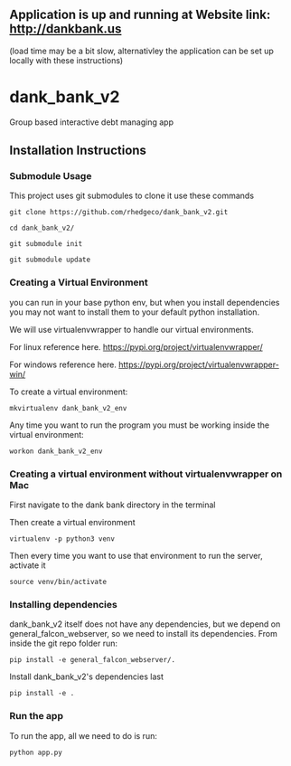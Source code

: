 ## Application is up and running at Website link: http://dankbank.us
(load time may be a bit slow, alternativley the application can be set up locally with these instructions)
# dank_bank_v2
Group based interactive debt managing app

## Installation Instructions

### Submodule Usage
This project uses git submodules to clone it use these commands
```
git clone https://github.com/rhedgeco/dank_bank_v2.git
```
```
cd dank_bank_v2/
```
```
git submodule init
```
```
git submodule update
```

### Creating a Virtual Environment
you can run in your base python env, but when you install dependencies you may not want to install them to your
default python installation.

We will use virtualenvwrapper to handle our virtual environments.

For linux reference here. https://pypi.org/project/virtualenvwrapper/

For windows reference here. https://pypi.org/project/virtualenvwrapper-win/

To create a virtual environment:
```
mkvirtualenv dank_bank_v2_env
```
Any time you want to run the program you must be working inside the virtual environment:
```
workon dank_bank_v2_env
```
### Creating a virtual environment without virtualenvwrapper on Mac
First navigate to the dank bank directory in the terminal

Then create a virtual environment
```
virtualenv -p python3 venv
```
Then every time you want to use that environment to run the server, activate it
```
source venv/bin/activate
```
### Installing dependencies
dank_bank_v2 itself does not have any dependencies, but we depend on general_falcon_webserver, so we need to install
its dependencies. From inside the git repo folder run:
```
pip install -e general_falcon_webserver/.
```
Install dank_bank_v2's dependencies last
```
pip install -e .
```

### Run the app
To run the app, all we need to do is run:
```
python app.py
```
